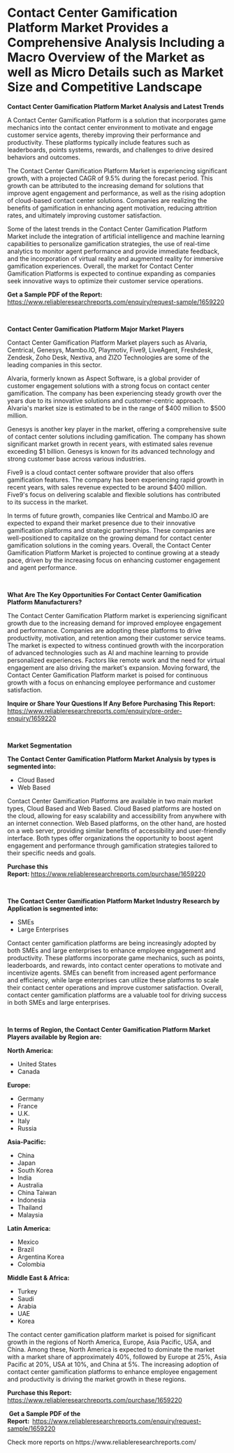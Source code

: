 <p><h1>Contact Center Gamification Platform Market Provides a Comprehensive Analysis Including a Macro Overview of the Market as well as Micro Details such as Market Size and Competitive Landscape</h1></p><p><strong>Contact Center Gamification Platform Market Analysis and Latest Trends</strong></p>
<p><p>A Contact Center Gamification Platform is a solution that incorporates game mechanics into the contact center environment to motivate and engage customer service agents, thereby improving their performance and productivity. These platforms typically include features such as leaderboards, points systems, rewards, and challenges to drive desired behaviors and outcomes.</p><p>The Contact Center Gamification Platform Market is experiencing significant growth, with a projected CAGR of 9.5% during the forecast period. This growth can be attributed to the increasing demand for solutions that improve agent engagement and performance, as well as the rising adoption of cloud-based contact center solutions. Companies are realizing the benefits of gamification in enhancing agent motivation, reducing attrition rates, and ultimately improving customer satisfaction.</p><p>Some of the latest trends in the Contact Center Gamification Platform Market include the integration of artificial intelligence and machine learning capabilities to personalize gamification strategies, the use of real-time analytics to monitor agent performance and provide immediate feedback, and the incorporation of virtual reality and augmented reality for immersive gamification experiences. Overall, the market for Contact Center Gamification Platforms is expected to continue expanding as companies seek innovative ways to optimize their customer service operations.</p></p>
<p><strong>Get a Sample PDF of the Report:&nbsp;</strong> <a href="https://www.reliableresearchreports.com/enquiry/request-sample/1659220">https://www.reliableresearchreports.com/enquiry/request-sample/1659220</a></p>
<p>&nbsp;</p>
<p><strong>Contact Center Gamification Platform Major Market Players</strong></p>
<p><p>Contact Center Gamification Platform Market players such as Alvaria, Centrical, Genesys, Mambo.IO, Playmotiv, Five9, LiveAgent, Freshdesk, Zendesk, Zoho Desk, Nextiva, and ZIZO Technologies are some of the leading companies in this sector. </p><p>Alvaria, formerly known as Aspect Software, is a global provider of customer engagement solutions with a strong focus on contact center gamification. The company has been experiencing steady growth over the years due to its innovative solutions and customer-centric approach. Alvaria's market size is estimated to be in the range of $400 million to $500 million.</p><p>Genesys is another key player in the market, offering a comprehensive suite of contact center solutions including gamification. The company has shown significant market growth in recent years, with estimated sales revenue exceeding $1 billion. Genesys is known for its advanced technology and strong customer base across various industries.</p><p>Five9 is a cloud contact center software provider that also offers gamification features. The company has been experiencing rapid growth in recent years, with sales revenue expected to be around $400 million. Five9's focus on delivering scalable and flexible solutions has contributed to its success in the market.</p><p>In terms of future growth, companies like Centrical and Mambo.IO are expected to expand their market presence due to their innovative gamification platforms and strategic partnerships. These companies are well-positioned to capitalize on the growing demand for contact center gamification solutions in the coming years. Overall, the Contact Center Gamification Platform Market is projected to continue growing at a steady pace, driven by the increasing focus on enhancing customer engagement and agent performance.</p></p>
<p>&nbsp;</p>
<p><strong>What Are The Key Opportunities For Contact Center Gamification Platform Manufacturers?</strong></p>
<p><p>The Contact Center Gamification Platform market is experiencing significant growth due to the increasing demand for improved employee engagement and performance. Companies are adopting these platforms to drive productivity, motivation, and retention among their customer service teams. The market is expected to witness continued growth with the incorporation of advanced technologies such as AI and machine learning to provide personalized experiences. Factors like remote work and the need for virtual engagement are also driving the market's expansion. Moving forward, the Contact Center Gamification Platform market is poised for continuous growth with a focus on enhancing employee performance and customer satisfaction.</p></p>
<p><strong>Inquire or Share Your Questions If Any Before Purchasing This Report:</strong> <a href="https://www.reliableresearchreports.com/enquiry/pre-order-enquiry/1659220">https://www.reliableresearchreports.com/enquiry/pre-order-enquiry/1659220</a></p>
<p>&nbsp;</p>
<p><strong>Market Segmentation</strong></p>
<p><strong>The Contact Center Gamification Platform Market Analysis by types is segmented into:</strong></p>
<p><ul><li>Cloud Based</li><li>Web Based</li></ul></p>
<p><p>Contact Center Gamification Platforms are available in two main market types, Cloud Based and Web Based. Cloud Based platforms are hosted on the cloud, allowing for easy scalability and accessibility from anywhere with an internet connection. Web Based platforms, on the other hand, are hosted on a web server, providing similar benefits of accessibility and user-friendly interface. Both types offer organizations the opportunity to boost agent engagement and performance through gamification strategies tailored to their specific needs and goals.</p></p>
<p><strong>Purchase this Report:&nbsp;</strong><a href="https://www.reliableresearchreports.com/purchase/1659220">https://www.reliableresearchreports.com/purchase/1659220</a></p>
<p>&nbsp;</p>
<p><strong>The Contact Center Gamification Platform Market Industry Research by Application is segmented into:</strong></p>
<p><ul><li>SMEs</li><li>Large Enterprises</li></ul></p>
<p><p>Contact center gamification platforms are being increasingly adopted by both SMEs and large enterprises to enhance employee engagement and productivity. These platforms incorporate game mechanics, such as points, leaderboards, and rewards, into contact center operations to motivate and incentivize agents. SMEs can benefit from increased agent performance and efficiency, while large enterprises can utilize these platforms to scale their contact center operations and improve customer satisfaction. Overall, contact center gamification platforms are a valuable tool for driving success in both SMEs and large enterprises.</p></p>
<p>&nbsp;</p>
<p><strong>In terms of Region, the Contact Center Gamification Platform Market Players available by Region are:</strong></p>
<p>
    <p> <strong> North America: </strong>
        <ul>
            <li>United States</li>
            <li>Canada</li>
        </ul>
        </p> 
    <p> <strong> Europe: </strong>
        <ul>
            <li>Germany</li>
            <li>France</li>
            <li>U.K.</li>
            <li>Italy</li>
            <li>Russia</li>
        </ul>
        </p> 
    <p> <strong> Asia-Pacific: </strong>
        <ul>
            <li>China</li>
            <li>Japan</li>
            <li>South Korea</li>
            <li>India</li>
            <li>Australia</li>
            <li>China Taiwan</li>
            <li>Indonesia</li>
            <li>Thailand</li>
            <li>Malaysia</li>
        </ul>
        </p> 
    <p> <strong> Latin America: </strong>
        <ul>
            <li>Mexico</li>
            <li>Brazil</li>
            <li>Argentina Korea</li>
            <li>Colombia</li>
        </ul>
        </p> 
    <p> <strong> Middle East & Africa: </strong>
        <ul>
            <li>Turkey</li>
            <li>Saudi</li>
            <li>Arabia</li>
            <li>UAE</li>
            <li>Korea</li>
        </ul>
    </p>
    </p>
<p><p>The contact center gamification platform market is poised for significant growth in the regions of North America, Europe, Asia Pacific, USA, and China. Among these, North America is expected to dominate the market with a market share of approximately 40%, followed by Europe at 25%, Asia Pacific at 20%, USA at 10%, and China at 5%. The increasing adoption of contact center gamification platforms to enhance employee engagement and productivity is driving the market growth in these regions.</p></p>
<p><strong>Purchase this Report: </strong><a href="https://www.reliableresearchreports.com/purchase/1659220">https://www.reliableresearchreports.com/purchase/1659220</a></p>
<p>&nbsp;<strong>Get a Sample PDF of the Report:&nbsp;&nbsp;</strong><a href="https://www.reliableresearchreports.com/enquiry/request-sample/1659220">https://www.reliableresearchreports.com/enquiry/request-sample/1659220</a></p>
<p><strong></strong></p>
<p>Check more reports on https://www.reliableresearchreports.com/</p>